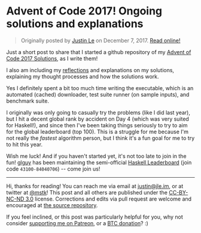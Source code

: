 Advent of Code 2017! Ongoing solutions and explanations
=======================================================

> Originally posted by [Justin Le](https://blog.jle.im/) on December 7, 2017.
> [Read online!](https://blog.jle.im/entry/advent-of-code-2017.html)

Just a short post to share that I started a github repository of my [Advent of
Code 2017 Solutions](https://github.com/mstksg/advent-of-code-2017), as I write
them!

I also am including my
[reflections](https://github.com/mstksg/advent-of-code-2017/blob/master/reflections.md)
and explanations on my solutions, explaining my thought processes and how the
solutions work.

Yes I definitely spent a bit too much time writing the executable, which is an
automated (cached) downloader, test suite runner (on sample inputs), and
benchmark suite.

I originally was only going to casually try the problems (like I did last year),
but I hit a decent global rank by accident on Day 4 (which was very suited for
Haskell!), and since then I've been taking things seriously to try to aim for
the global leaderboard (top 100). This is a struggle for me because I'm not
really the *fastest* algorithm person, but I think it's a fun goal for me to try
to hit this year.

Wish me luck! And if you haven't started yet, it's not too late to join in the
fun! [glguy](https://twitter.com/glguy) has been maintaining the semi-official
[Haskell Leaderboard](adventofcode.com/2017/leaderboard/private) (join code
`43100-84040706`) -- come join us!

--------------------------------------------------------------------------------

Hi, thanks for reading! You can reach me via email at <justin@jle.im>, or at
twitter at [\@mstk](https://twitter.com/mstk)! This post and all others are
published under the [CC-BY-NC-ND
3.0](https://creativecommons.org/licenses/by-nc-nd/3.0/) license. Corrections
and edits via pull request are welcome and encouraged at [the source
repository](https://github.com/mstksg/inCode).

If you feel inclined, or this post was particularly helpful for you, why not
consider [supporting me on Patreon](https://www.patreon.com/justinle/overview),
or a [BTC donation](bitcoin:3D7rmAYgbDnp4gp4rf22THsGt74fNucPDU)? :)
